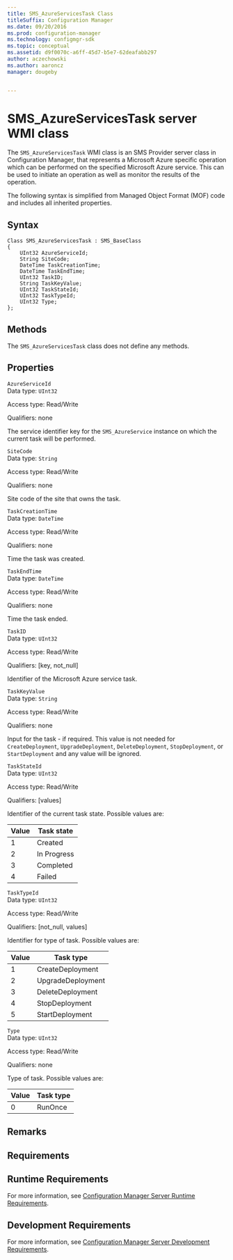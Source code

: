 ```yaml
---
title: SMS_AzureServicesTask Class
titleSuffix: Configuration Manager
ms.date: 09/20/2016
ms.prod: configuration-manager
ms.technology: configmgr-sdk
ms.topic: conceptual
ms.assetid: d9f0070c-a6ff-45d7-b5e7-62deafabb297
author: aczechowski
ms.author: aaroncz
manager: dougeby


---
```


# SMS_AzureServicesTask server WMI class

The `SMS_AzureServicesTask` WMI class is an SMS Provider server class in Configuration Manager, that represents a Microsoft Azure specific operation which can be performed on the specified Microsoft Azure service. This can be used to initiate an operation as well as monitor the results of the operation.  

The following syntax is simplified from Managed Object Format (MOF) code and includes all inherited properties.  

## Syntax  

```  
Class SMS_AzureServicesTask : SMS_BaseClass  
{  
    UInt32 AzureServiceId;  
    String SiteCode;  
    DateTime TaskCreationTime;  
    DateTime TaskEndTime;  
    UInt32 TaskID;  
    String TaskKeyValue;  
    UInt32 TaskStateId;  
    UInt32 TaskTypeId;  
    UInt32 Type;  
};  
```  

## Methods  
 The `SMS_AzureServicesTask` class does not define any methods.  

## Properties  
 `AzureServiceId`  
 Data type: `UInt32`  

 Access type: Read/Write  

 Qualifiers: none  

 The service identifier key for the `SMS_AzureService` instance on which the current task will be performed.  

 `SiteCode`  
 Data type: `String`  

 Access type: Read/Write  

 Qualifiers: none  

 Site code of the site that owns the task.  

 `TaskCreationTime`  
 Data type: `DateTime`  

 Access type: Read/Write  

 Qualifiers: none  

 Time the task was created.  

 `TaskEndTime`  
 Data type: `DateTime`  

 Access type: Read/Write  

 Qualifiers: none  

 Time the task ended.  

 `TaskID`  
 Data type: `UInt32`  

 Access type: Read/Write  

 Qualifiers: [key, not_null]  

 Identifier of the Microsoft Azure service task.  

 `TaskKeyValue`  
 Data type: `String`  

 Access type: Read/Write  

 Qualifiers: none  

 Input for the task - if required. This value is not needed for `CreateDeployment`, `UpgradeDeployment`, `DeleteDeployment`, `StopDeployment`, or `StartDeployment` and any value will be ignored.  

 `TaskStateId`  
 Data type: `UInt32`  

 Access type: Read/Write  

 Qualifiers: [values]  

 Identifier of the current task state. Possible values are:  

|Value|Task state|  
|-|-|  
|1|Created|  
|2|In Progress|  
|3|Completed|  
|4|Failed|  

 `TaskTypeId`  
 Data type: `UInt32`  

 Access type: Read/Write  

 Qualifiers: [not_null, values]  

 Identifier for type of task. Possible values are:  

|Value|Task type|  
|-|-|  
|1|CreateDeployment|  
|2|UpgradeDeployment|  
|3|DeleteDeployment|  
|4|StopDeployment|  
|5|StartDeployment|  

 `Type`  
 Data type: `UInt32`  

 Access type: Read/Write  

 Qualifiers: none  

 Type of task. Possible values are:  

|Value|Task type|  
|-|-|  
|0|RunOnce|  

## Remarks  

## Requirements  

## Runtime Requirements  
 For more information, see [Configuration Manager Server Runtime Requirements](../../../../../develop/core/reqs/server-runtime-requirements.md).  

## Development Requirements  
 For more information, see [Configuration Manager Server Development Requirements](../../../../../develop/core/reqs/server-development-requirements.md).
